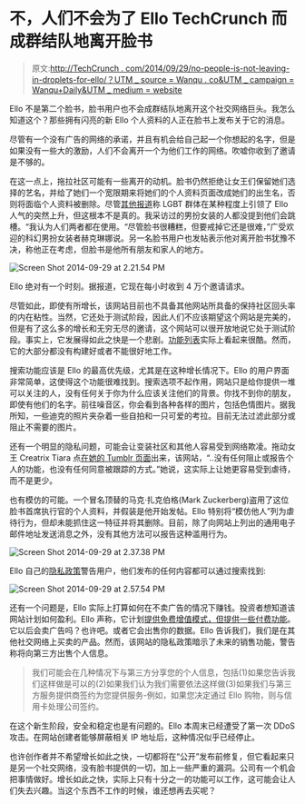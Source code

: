 # 不，人们不会为了 Ello TechCrunch 而成群结队地离开脸书

> 原文:[http://TechCrunch . com/2014/09/29/no-people-is-not-leaving-in-droplets-for-ello/？UTM _ source = Wanqu . co&UTM _ campaign = Wanqu+Daily&UTM _ medium = website](http://techcrunch.com/2014/09/29/no-people-are-not-leaving-facebook-in-droves-for-ello/?utm_source=wanqu.co&utm_campaign=Wanqu+Daily&utm_medium=website)

Ello 不是第二个脸书，脸书用户也不会成群结队地离开这个社交网络巨头。我怎么知道这个？那些拥有闪亮的新 Ello 个人资料的人正在脸书上发布关于它的消息。

尽管有一个没有广告的网络的承诺，并且有机会给自己起一个你想起的名字，但是如果没有一些大的激励，人们不会离开一个为他们工作的网络。吹嘘你收到了邀请是不够的。

在这一点上，拖拉社区可能有一些离开的动机。脸书仍然拒绝让女王们保留她们选择的艺名，并给了她们一个宽限期来将她们的个人资料页面改成她们的出生名，否则将面临个人资料被删除。尽管[其他报道](http://www.pcworld.com/article/2688532/5-reasons-why-ello-isn-t-the-second-coming-of-facebook.html)称 LGBT 群体在某种程度上引领了 Ello 人气的突然上升，但这根本不是真的。我采访过的男扮女装的人都没提到他们会跳槽。“我认为人们两者都在使用。“尽管脸书很糟糕，但要戒掉它还是很难，”广受欢迎的科幻男扮女装者赫克琳娜说。另一名脸书用户也发帖表示他对离开脸书犹豫不决，称他正在考虑，但脸书是他所有朋友和家人的地方。

![Screen Shot 2014-09-29 at 2.21.54 PM](../Images/eb76ac310c9922a54919f2e445eaf90a.png)

Ello 绝对有一个时刻。据报道，它现在每小时收到 4 万个邀请请求。

尽管如此，即使有所增长，该网站目前也不具备其他网站所具备的保持社区回头率的内在粘性。当然，它还处于测试阶段，因此人们不应该期望这个网站是完美的，但是有了这么多的增长和无穷无尽的邀请，这个网站可以很开放地说它处于测试阶段。事实上，它发展得如此之快是一个悲剧。[功能列表](https://ello.co/wtf/post/privacy)实际上看起来很酷。然而，它的大部分都没有构建好或者不能很好地工作。

搜索功能应该是 Ello 的最高优先级，尤其是在这种增长情况下。Ello 的用户界面非常简单，这使得这个功能很难找到。搜索选项不起作用，网站只是给你提供一堆可以关注的人，没有任何关于你为什么应该关注他们的背景。你找不到你的朋友，即使有他们的名字。前往噪音区，你会看到各种各样的图片，包括色情图片。据我所知，一些迪克的照片夹杂着一些自拍和一只可爱的考拉。目前无法过滤此部分或阻止不需要的图片。

还有一个明显的隐私问题，可能会让变装社区和其他人容易受到网络欺凌。拖动女王 Creatrix Tiara 点[在她的 Tumblr 页面](http://notyourexrotic.tumblr.com/post/98292236476/goodbye-ello-privacy-safety-and-why-ello-makes-me)出来，该网站，“..没有任何阻止或报告个人的功能，也没有任何同意被跟踪的方式。”她说，这实际上让她更容易受到虐待，而不是更少。

也有模仿的可能。一个冒名顶替的马克·扎克伯格(Mark Zuckerberg)盗用了这位脸书首席执行官的个人资料，并假装是他开始发帖。Ello 特别将“模仿他人”列为虐待行为，但却未能抓住这一特征并将其删除。目前，除了向网站上列出的通用电子邮件地址发送消息之外，没有其他方法可以报告这种滥用行为。

![Screen Shot 2014-09-29 at 2.37.38 PM](../Images/0cc37448117866b1cdc099d9d95b8cb1.png)

Ello 自己的[隐私政策](https://ello.co/wtf/post/privacy)警告用户，他们发布的任何内容都可以通过搜索找到:

![Screen Shot 2014-09-29 at 2.57.54 PM](../Images/9790b3105143de7a7a4391a31bf7f6b5.png)

还有一个问题是，Ello 实际上打算如何在不卖广告的情况下赚钱。投资者想知道该网站计划如何盈利。Ello 声称，它计划[提供免费增值模式，但提供一些付费功能](https://ello.co/wtf/post/why-no-ads)。它以后会卖广告吗？也许吧。或者它会出售你的数据。Ello 告诉我们，我们是在其他社交网络上买卖的产品。然而，该网站的隐私政策暗示了未来的销售功能，警告称将向第三方出售个人信息。

> 我们可能会在几种情况下与第三方分享您的个人信息，包括(1)如果您告诉我们这样做是可以的(2)如果我们认为我们需要依法这样做(3)如果我们与第三方服务提供商签约为您提供服务-例如，如果您决定通过 Ello 购物，则与信用卡处理公司签约。

在这个新生阶段，安全和稳定也是有问题的。Ello 本周末已经遭受了第一次 DDoS 攻击。在网站创建者能够屏蔽相关 IP 地址后，这种情况似乎已经停止。

也许创作者并不希望增长如此之快，一切都将在“公开”发布前修复，但它看起来只是另一个社交网络，没有脸书提供的一切，加上一些严重的漏洞。公司有一个机会把事情做好。增长如此之快，实际上只有十分之一的功能可以工作，这可能会让人们失去兴趣。当这个东西不工作的时候，谁还想再去买呢？